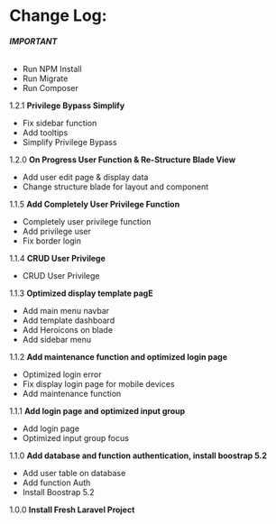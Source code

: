 # **Change Log:**

###### **IMPORTANT**
- Run NPM Install
- Run Migrate
- Run Composer

1.2.1 **Privilege Bypass Simplify**
- Fix sidebar function
- Add tooltips
- Simplify Privilege Bypass

1.2.0 **On Progress User Function & Re-Structure Blade View**
- Add user edit page & display data
- Change structure blade for layout and component

1.1.5 **Add Completely User Privilege Function**
- Completely user privilege function
- Add privilege user
- Fix border login

1.1.4 **CRUD User Privilege**
- CRUD User Privilege

1.1.3 **Optimized display template pagE**
- Add main menu navbar
- Add template dashboard
- Add Heroicons on blade 
- Add sidebar menu

1.1.2 **Add maintenance function and optimized login page**
- Optimized login error
- Fix display login page for mobile devices
- Add maintenance function

1.1.1 **Add login page and optimized input group**
- Add login page
- Optimized input group focus

1.1.0 **Add database and function authentication, install boostrap 5.2**
- Add user table on database
- Add function Auth
- Install Boostrap 5.2
  
1.0.0 **Install Fresh Laravel Project**
